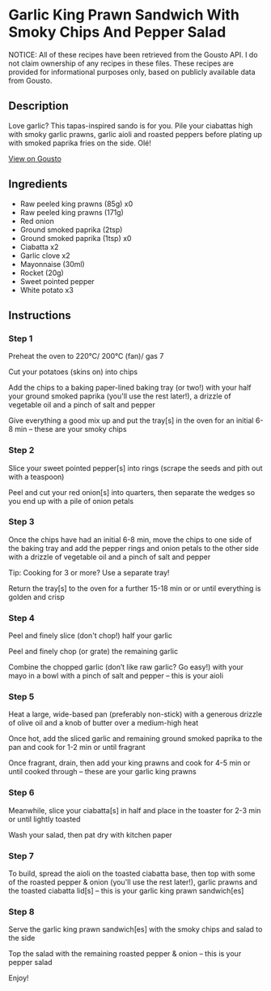 # Garlic King Prawn Sandwich With Smoky Chips And Pepper Salad

NOTICE: All of these recipes have been retrieved from the Gousto API. I do not claim ownership of any recipes in these files. These recipes are provided for informational purposes only, based on publicly available data from Gousto.

## Description

Love garlic? This tapas-inspired sando is for you. Pile your ciabattas high with smoky garlic prawns, garlic aioli and roasted peppers before plating up with smoked paprika fries on the side. Olé!

[View on Gousto](https://www.gousto.co.uk/recipes/cookbook/garlic-king-prawn-sandwich-with-smoky-chips-roasted-pepper-salad)

## Ingredients

- Raw peeled king prawns (85g) x0
- Raw peeled king prawns (171g)
- Red onion
- Ground smoked paprika (2tsp)
- Ground smoked paprika (1tsp) x0
- Ciabatta x2
- Garlic clove x2
- Mayonnaise (30ml)
- Rocket (20g)
- Sweet pointed pepper
- White potato x3

## Instructions


### Step 1

Preheat the oven to 220°C/ 200°C (fan)/ gas 7

Cut your potatoes (skins on) into chips

Add the chips to a baking paper-lined baking tray (or two!) with your half your ground smoked paprika (you'll use the rest later!), a drizzle of vegetable oil and a pinch of salt and pepper

Give everything a good mix up and put the tray[s] in the oven for an initial 6-8 min – these are your smoky chips


### Step 2

Slice your sweet pointed pepper[s] into rings (scrape the seeds and pith out with a teaspoon)

Peel and cut your red onion[s] into quarters, then separate the wedges so you end up with a pile of onion petals


### Step 3

Once the chips have had an initial 6-8 min, move the chips to one side of the baking tray and add the pepper rings and onion petals to the other side with a drizzle of vegetable oil and a pinch of salt and pepper

Tip: Cooking for 3 or more? Use a separate tray!

Return the tray[s] to the oven for a further 15-18 min or or until everything is golden and crisp


### Step 4

Peel and finely slice (don't chop!) half your garlic

Peel and finely chop (or grate) the remaining garlic

Combine the chopped garlic (don’t like raw garlic? Go easy!) with your mayo in a bowl with a pinch of salt and pepper – this is your aioli


### Step 5

Heat a large, wide-based pan (preferably non-stick) with a generous drizzle of olive oil and a knob of butter over a medium-high heat

Once hot, add the sliced garlic and remaining ground smoked paprika to the pan and cook for 1-2 min or until fragrant

Once fragrant, drain, then add your king prawns and cook for 4-5 min or until cooked through – these are your garlic king prawns


### Step 6

Meanwhile, slice your ciabatta[s] in half and place in the toaster for 2-3 min or until lightly toasted

Wash your salad, then pat dry with kitchen paper


### Step 7

To build, spread the aioli on the toasted ciabatta base, then top with some of the roasted pepper & onion (you'll use the rest later!), garlic prawns and the toasted ciabatta lid[s] – this is your garlic king prawn sandwich[es]

### Step 8

Serve the garlic king prawn sandwich[es] with the smoky chips and salad to the side

Top the salad with the remaining roasted pepper & onion – this is your pepper salad

Enjoy!

